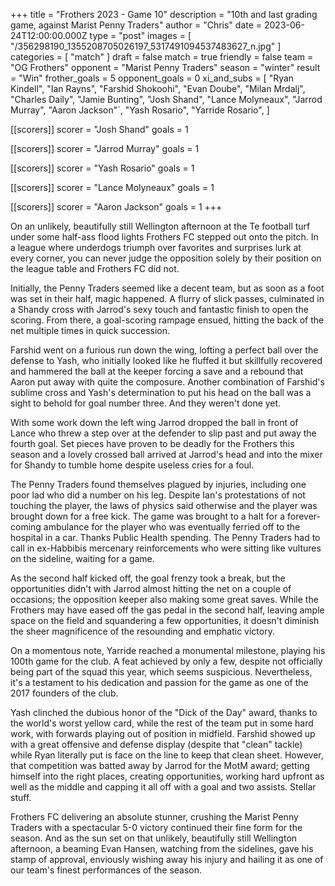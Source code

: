 +++
title = "Frothers 2023 - Game 10"
description = "10th and last grading game, against Marist Penny Traders"
author = "Chris"
date = 2023-06-24T12:00:00.000Z
type = "post"
images = [ "/356298190_1355208705026197_5317491094537483627_n.jpg" ]
categories = [ "match" ]
draft = false
match = true
friendly = false
team = "OG Frothers"
opponent = "Marist Penny Traders"
season = "winter"
result = "Win"
frother_goals = 5
opponent_goals = 0
xi_and_subs = [
  "Ryan Kindell",
  "Ian Rayns",
  "Farshid Shokoohi",
  "Evan Doube",
  "Milan Mrdalj",
  "Charles Daily",
  "Jamie Bunting",
  "Josh Shand",
  "Lance Molyneaux",
  "Jarrod Murray",
  "Aaron Jackson"`,
  "Yash Rosario",
  "Yarride Rosario",
]

[[scorers]]
scorer = "Josh Shand"
goals = 1

[[scorers]]
scorer = "Jarrod Murray"
goals = 1

[[scorers]]
scorer = "Yash Rosario"
goals = 1

[[scorers]]
scorer = "Lance Molyneaux"
goals = 1

[[scorers]]
scorer = "Aaron Jackson"
goals = 1
+++

On an unlikely, beautifully still Wellington afternoon at the Te football turf under some half-ass flood lights Frothers FC stepped out onto the pitch. In a league where underdogs triumph over favorites and surprises lurk at every corner, you can never judge the opposition solely by their position on the league table and Frothers FC did not.

Initially, the Penny Traders seemed like a decent team, but as soon as a foot was set in their half, magic happened. A flurry of slick passes, culminated in a Shandy cross with Jarrod's sexy touch and fantastic finish to open the scoring. From there, a goal-scoring rampage ensued, hitting the back of the net multiple times in quick succession.

Farshid went on a furious run down the wing, lofting a perfect ball over the defense to Yash, who initially looked like he fluffed it but skillfully recovered and hammered the ball at the keeper forcing a save and a rebound that Aaron put away with quite the composure. Another combination of Farshid's sublime cross and Yash's determination to put his head on the ball was a sight to behold for goal number three. And they weren't done yet. 

With some work down the left wing Jarrod dropped the ball in front of Lance who threw a step over at the defender to slip past and put away the fourth goal. Set pieces have proven to be deadly for the Frothers this season and a lovely crossed ball arrived at Jarrod's head and into the mixer for Shandy to tumble home despite useless cries for a foul.

The Penny Traders found themselves plagued by injuries, including one poor lad who did a number on his leg. Despite Ian's protestations of not touching the player, the laws of physics said otherwise and the player was brought down for a free kick. The game was brought to a halt for a forever-coming ambulance for the player who was eventually ferried off to the hospital in a car. Thanks Public Health spending. The Penny Traders had to call in ex-Habbibis mercenary reinforcements who were sitting like vultures on the sideline, waiting for a game. 

As the second half kicked off, the goal frenzy took a break, but the opportunities didn't with Jarrod almost hitting the net on a couple of occasions; the opposition keeper also making some great saves. While the Frothers may have eased off the gas pedal in the second half, leaving ample space on the field and squandering a few opportunities, it doesn't diminish the sheer magnificence of the resounding and emphatic victory.  

On a momentous note, Yarride reached a monumental milestone, playing his 100th game for the club. A feat achieved by only a few, despite not officially being part of the squad this year, which seems suspicious. Nevertheless, it's a testament to his dedication and passion for the game as one of the 2017 founders of the club. 

Yash clinched the dubious honor of the "Dick of the Day" award, thanks to the world's worst yellow card, while the rest of the team put in some hard work, with forwards playing out of position in midfield. Farshid showed up with a great offensive and defense display (despite that "clean" tackle) while Ryan literally put is face on the line to keep that clean sheet. However, that competition was batted away by Jarrod for the MotM award; getting himself into the right places, creating opportunities, working hard upfront as well as the middle and capping it all off with a goal and two assists. Stellar stuff.

Frothers FC delivering an absolute stunner, crushing the Marist Penny Traders with a spectacular 5-0 victory continued their fine form for the season. And as the sun set on that unlikely, beautifully still Wellington afternoon, a beaming Evan Hansen, watching from the sidelines, gave his stamp of approval, enviously wishing away his injury and hailing it as one of our team's finest performances of the season.

